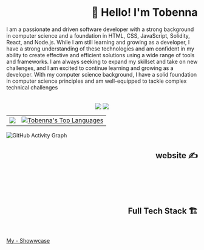 <!-- Header -->
<h1 align="right" > 👋 Hello! I'm Tobenna </h1>
<p> I am a passionate and driven software developer with a strong background in computer science and a foundation in HTML, CSS, JavaScript, Solidity, React, and Node.js. While I am still learning and growing as a developer, I have a strong understanding of these technologies and am confident in my ability to create effective and efficient solutions using a wide range of tools and frameworks. I am always seeking to expand my skillset and take on new challenges, and I am excited to continue learning and growing as a developer. With my computer science background, I have a solid foundation in computer science principles and am well-equipped to tackle complex technical challenges</p>

<br />
<div align="center">
  <img align="center" src="https://img.shields.io/github/followers/tobezhanabi?label=Github&style=for-the-badge" />
  <img align="center" src="https://img.shields.io/twitter/follow/hanabiplug?label=Twitter&style=for-the-badge" />
</div>

<table align="center">
  <tr>
    <td align="left">
       <a href="http://www.github.com/tobezhanabi"><img src="https://github-readme-streak-stats.herokuapp.com/?user=tobezhanabi&background=0D1117&ring=22A2F2&fire=F28F16&currStreakNum=ffffff&currStreakLabel=F28F16&sideNums=ffffff&sideLabels=ffffff&dates=ffffff&hide_border=true" /></a>
    </td>
    <td align="right">
      <a href="https://github.com/tobezhanabi"><img alt="Tobenna's Top Languages" src="https://github-readme-stats.vercel.app/api/top-langs/?username=tobezhanabi&langs_count=10&count_private=true&layout=compact&theme=dracula&hide_border=true&bg_color=0D1117&exclude_repo=GameSellShop"/></a>
    </td>
  </tr>
</table>

![GitHub Activity Graph](https://github-readme-activity-graph.cyclic.app/graph?username=tobezhanabi&theme=redical&bg_color=0D1117&color=2793F2&line=F28F16&point=FFFFFF&hide_border=true)

<!-- Blogs -->
<h2 align="right"> website ✍️ </h2><br />


<br /><br />

<!-- Full Tech Stack -->
<h2 align="right"> Full Tech Stack 🏗️ </h2><br />


<a href="hhttps://www.showwcase.com/tobezhanabi"> My - Showwcase</a>


